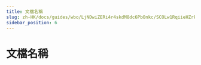 ```yaml
---
title: 文檔名稱
slug: zh-HK/docs/guides/wbo/LjNDwiZERi4r4skdM8dc6PbOnkc/SCOLw1RqiieHZrk7BuncLSBvnte
sidebar_position: 6
---
```



# 文檔名稱

